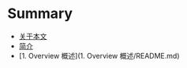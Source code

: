 # Summary

* [关于本文](README.md)
* [简介](Introduction.md)
* [1. Overview 概述](1. Overview 概述/README.md)

